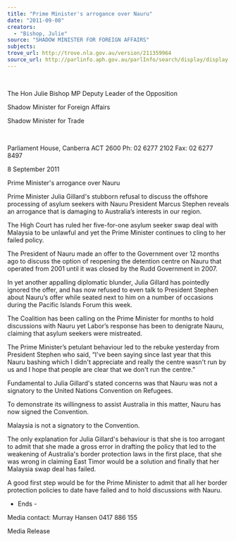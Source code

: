 ```yaml
---
title: "Prime Minister's arrogance over Nauru"
date: "2011-09-08"
creators:
  - "Bishop, Julie"
source: "SHADOW MINISTER FOR FOREIGN AFFAIRS"
subjects:
trove_url: http://trove.nla.gov.au/version/211359964
source_url: http://parlinfo.aph.gov.au/parlInfo/search/display/display.w3p;query=Id%3A%22media/pressrel/1070251%22
---
```


        

 The Hon Julie Bishop MP  Deputy Leader of the Opposition 

 Shadow Minister for Foreign Affairs 

 Shadow Minister for Trade 

  

 

 Parliament House, Canberra ACT 2600  Ph: 02 6277 2102 Fax: 02 6277 8497 

 8 September 2011 

 Prime Minister's arrogance over Nauru 

 Prime Minister Julia Gillard's stubborn refusal to discuss the offshore processing of asylum seekers  with Nauru President Marcus Stephen reveals an arrogance that is damaging to Australia’s  interests in our region. 

 The High Court has ruled her five-for-one asylum seeker swap deal with Malaysia to be unlawful  and yet the Prime Minister continues to cling to her failed policy. 

 The President of Nauru made an offer to the Government over 12 months ago to discuss the  option of reopening the detention centre on Nauru that operated from 2001 until it was closed by  the Rudd Government in 2007. 

 In yet another appalling diplomatic blunder, Julia Gillard has pointedly ignored the offer, and has  now refused to even talk to President Stephen about Nauru’s offer while seated next to him on a  number of occasions during the Pacific Islands Forum this week.  

 The Coalition has been calling on the Prime Minister for months to hold discussions with Nauru yet  Labor’s response has been to denigrate Nauru, claiming that asylum seekers were mistreated. 

 The Prime Minister’s petulant behaviour led to the rebuke yesterday from President Stephen who  said, “I've been saying since last year that this Nauru bashing which I didn't appreciate and really  the centre wasn't run by us and I hope that people are clear that we don't run the centre.” 

 Fundamental to Julia Gillard's stated concerns was that Nauru was not a signatory to the United  Nations Convention on Refugees. 

 To demonstrate its willingness to assist Australia in this matter, Nauru has now signed the  Convention. 

 Malaysia is not a signatory to the Convention. 

 The only explanation for Julia Gillard's behaviour is that she is too arrogant to admit that she made  a gross error in drafting the policy that led to the weakening of Australia's border protection laws in  the first place, that she was wrong in claiming East Timor would be a solution and finally that her  Malaysia swap deal has failed.  

 A good first step would be for the Prime Minister to admit that all her border protection policies to  date have failed and to hold discussions with Nauru.   

 - Ends - 

 Media contact: Murray Hansen 0417 886 155 

 Media Release 

